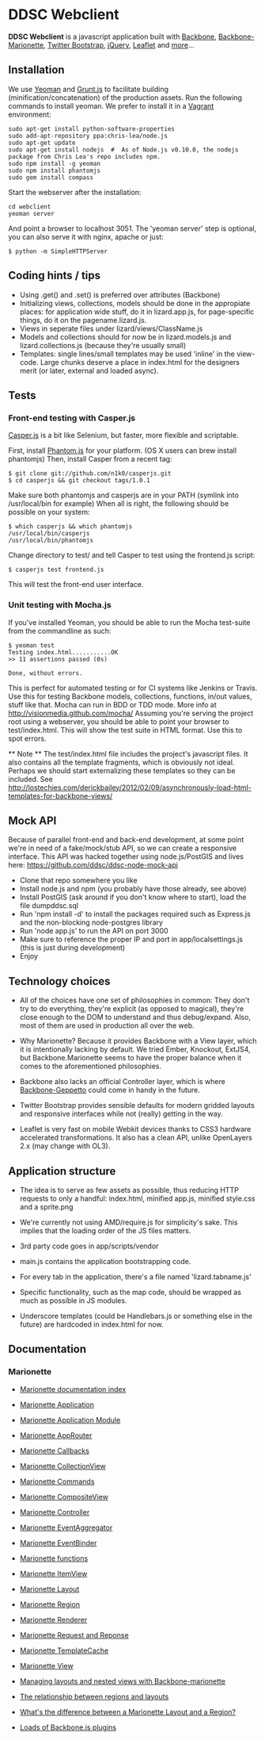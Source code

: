
# DDSC Webclient

**DDSC Webclient** is a javascript application built with [Backbone](http://backbonejs.org/), [Backbone-Marionette](http://marionettejs.com/), [Twitter Bootstrap](http://twitter.github.com/bootstrap/), [jQuery](http://jquery.com/), [Leaflet](http://leafletjs.com/) and [more](https://github.com/ddsc/webclient/tree/master/app/scripts/vendor)...

## Installation

We use [Yeoman](http://yeoman.io/) and [Grunt.js](http://gruntjs.com/) to facilitate building (minification/concatenation) of the production assets.
Run the following commands to install yeoman. We prefer to install it in a [Vagrant](http://vagrantup.com/) environment:

    sudo apt-get install python-software-properties
    sudo add-apt-repository ppa:chris-lea/node.js
    sudo apt-get update
    sudo apt-get install nodejs  #  As of Node.js v0.10.0, the nodejs package from Chris Lea's repo includes npm.
    sudo npm install -g yeoman
    sudo npm install phantomjs
    sudo gem install compass

Start the webserver after the installation:

    cd webclient
    yeoman server

And point a browser to localhost 3051.
The 'yeoman server' step is optional, you can also serve it with nginx, apache or just: 
    
    $ python -m SimpleHTTPServer



## Coding hints / tips

 * Using .get() and .set() is preferred over attributes (Backbone)
 * Initializing views, collections, models should be done in the appropiate places: for application wide stuff, do it in lizard.app.js, for page-specific things, do it on the pagename.lizard.js.
 * Views in seperate files under lizard/views/ClassName.js
 * Models and collections should for now be in lizard.models.js and lizard.collections.js (because they're usually small)
 * Templates: single lines/small templates may be used 'inline' in the view-code. Large chunks deserve a place in index.html for the designers merit (or later, external and loaded async).
 



## Tests

### Front-end testing with Casper.js

[Casper.js](http://casperjs.org/) is a bit like Selenium, but faster, more flexible and scriptable.

First, install [Phantom.js](http://phantomjs.org/) for your platform. (OS X users can brew install phantomjs)
Then, install Casper from a recent tag:

    $ git clone git://github.com/n1k0/casperjs.git
    $ cd casperjs && git checkout tags/1.0.1
    
Make sure both phantomjs and casperjs are in your PATH (symlink into /usr/local/bin for example)
When all is right, the following should be possible on your system:

    $ which casperjs && which phantomjs
    /usr/local/bin/casperjs
    /usr/local/bin/phantomjs

Change directory to test/ and tell Casper to test using the frontend.js script:

    $ casperjs test frontend.js
    
This will test the front-end user interface.


### Unit testing with Mocha.js

If you've installed Yeoman, you should be able to run the Mocha test-suite from the commandline as such:

    $ yeoman test
    Testing index.html...........OK
    >> 11 assertions passed (0s)

    Done, without errors.    

This is perfect for automated testing or for CI systems like Jenkins or Travis.
Use this for testing Backbone models, collections, functions, in/out values, stuff like that.
Mocha can run in BDD or TDD mode. More info at http://visionmedia.github.com/mocha/
Assuming you're serving the project root using a webserver, you should be able to point your browser to test/index.html.
This will show the test suite in HTML format. Use this to spot errors.

** Note ** The test/index.html file includes the project's javascript files. It also contains all the template fragments, which is obviously not ideal. 
Perhaps we should start externalizing these templates so they can be included.
See http://lostechies.com/derickbailey/2012/02/09/asynchronously-load-html-templates-for-backbone-views/



## Mock API

Because of parallel front-end and back-end development, at some point we're in need of a fake/mock/stub API, so we can create a responsive interface.
This API was hacked together using node.js/PostGIS and lives here: https://github.com/ddsc/ddsc-node-mock-api

 * Clone that repo somewhere you like
 * Install node.js and npm (you probably have those already, see above)
 * Install PostGIS (ask around if you don't know where to start), load the file dumpddsc.sql
 * Run 'npm install -d' to install the packages required such as Express.js and the non-blocking node-postgres library
 * Run 'node app.js' to run the API on port 3000
 * Make sure to reference the proper IP and port in app/localsettings.js (this is just during development)
 * Enjoy


## Technology choices

 * All of the choices have one set of philosophies in common: They don't try to do everything, they're explicit (as opposed to magical), they're close enough to the DOM to understand and thus debug/expand. Also, most of them are used in production all over the web.

 * Why Marionette? Because it provides Backbone with a View layer, which it is intentionally lacking by default. We tried Ember, Knockout, ExtJS4, but Backbone.Marionette seems to have the proper balance when it comes to the aforementioned philosophies.

 * Backbone also lacks an official Controller layer, which is where [Backbone-Geppetto](http://modeln.github.com/backbone.geppetto/) could come in handy in the future.

 * Twitter Bootstrap provides sensible defaults for modern gridded layouts and responsive interfaces while not (really) getting in the way.

 * Leaflet is very fast on mobile Webkit devices thanks to CSS3 hardware accelerated transformations. It also has a clean API, unlike OpenLayers 2.x (may change with OL3).


## Application structure

 * The idea is to serve as few assets as possible, thus reducing HTTP requests to only a handful: index.html, minified app.js, minified style.css and a sprite.png

 * We're currently not using AMD/require.js for simplicity's sake. This implies that the loading order of the JS files matters.

 * 3rd party code goes in app/scripts/vendor

 * main.js contains the application bootstrapping code.

 * For every tab in the application, there's a file named 'lizard.tabname.js'

 * Specific functionality, such as the map code, should be wrapped as much as possible in JS modules.

 * Underscore templates (could be Handlebars.js or something else in the future) are hardcoded in index.html for now.


## Documentation

### Marionette

 * [Marionette documentation index](https://github.com/marionettejs/backbone.marionette/tree/master/docs)

 * [Marionette Application](https://github.com/marionettejs/backbone.marionette/blob/master/docs/marionette.application.md)

 * [Marionette Application Module](https://github.com/marionettejs/backbone.marionette/blob/master/docs/marionette.application.module.md)

 * [Marionette AppRouter](https://github.com/marionettejs/backbone.marionette/blob/master/docs/marionette.approuter.md)

 * [Marionette Callbacks](https://github.com/marionettejs/backbone.marionette/blob/master/docs/marionette.callbacks.md)

 * [Marionette CollectionView](https://github.com/marionettejs/backbone.marionette/blob/master/docs/marionette.collectionview.md)

 * [Marionette Commands](https://github.com/marionettejs/backbone.marionette/blob/master/docs/marionette.commands.md)

 * [Marionette CompositeView](https://github.com/marionettejs/backbone.marionette/blob/master/docs/marionette.compositeview.md)

 * [Marionette Controller](https://github.com/marionettejs/backbone.marionette/blob/master/docs/marionette.controller.md)

 * [Marionette EventAggregator](https://github.com/marionettejs/backbone.marionette/blob/master/docs/marionette.eventaggregator.md)

 * [Marionette EventBinder](https://github.com/marionettejs/backbone.marionette/blob/master/docs/marionette.eventbinder.md)

 * [Marionette functions](https://github.com/marionettejs/backbone.marionette/blob/master/docs/marionette.functions.md)

 * [Marionette ItemView](https://github.com/marionettejs/backbone.marionette/blob/master/docs/marionette.itemview.md)

 * [Marionette Layout](https://github.com/marionettejs/backbone.marionette/blob/master/docs/marionette.layout.md)

 * [Marionette Region](https://github.com/marionettejs/backbone.marionette/blob/master/docs/marionette.region.md)

 * [Marionette Renderer](https://github.com/marionettejs/backbone.marionette/blob/master/docs/marionette.renderer.md)

 * [Marionette Request and Reponse](https://github.com/marionettejs/backbone.marionette/blob/master/docs/marionette.requestresponse.md)

 * [Marionette TemplateCache](https://github.com/marionettejs/backbone.marionette/blob/master/docs/marionette.templatecache.md)

 * [Marionette View](https://github.com/marionettejs/backbone.marionette/blob/master/docs/marionette.view.md)

 * [Managing layouts and nested views with Backbone-marionette](http://lostechies.com/derickbailey/2012/03/22/managing-layouts-and-nested-views-with-backbone-marionette/)

 * [The relationship between regions and layouts](https://github.com/marionettejs/backbone.marionette/wiki/The-relationship-between-regions-and-layouts)

 * [What's the difference between a Marionette Layout and a Region?](http://stackoverflow.com/questions/10521266/whats-the-difference-between-a-marionette-layout-and-a-region)

 * [Loads of Backbone.js plugins](https://github.com/documentcloud/backbone/wiki/Extensions,-Plugins,-Resources)

